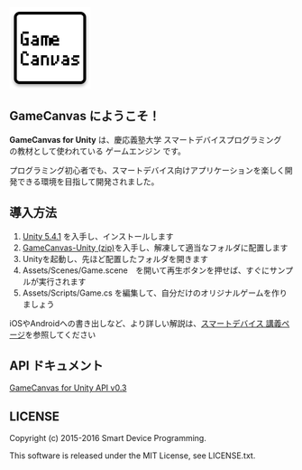 ![GameCanvas](Assets/UnityGC/Icons/GameCanvas_144.png)

## GameCanvas にようこそ！

**GameCanvas for Unity** は、慶応義塾大学 スマートデバイスプログラミング　の教材として使われている ゲームエンジン です。

プログラミング初心者でも、スマートデバイス向けアプリケーションを楽しく開発できる環境を目指して開発されました。

## 導入方法
1. [Unity 5.4.1](https://store.unity.com/ja/download) を入手し、インストールします
1. [GameCanvas-Unity (zip)](https://github.com/sfc-sdp/GameCanvas-Unity/archive/master.zip)を入手し、解凍して適当なフォルダに配置します
1. Unityを起動し、先ほど配置したフォルダを開きます
1. Assets/Scenes/Game.scene　を開いて再生ボタンを押せば、すぐにサンプルが実行されます
1. Assets/Scripts/Game.cs を編集して、自分だけのオリジナルゲームを作りましょう

iOSやAndroidへの書き出しなど、より詳しい解説は、[スマートデバイス 講義ページ](http://web.sfc.keio.ac.jp/~wadari/sdp/)を参照してください

## API ドキュメント
[GameCanvas for Unity API v0.3](https://sfc-sdp.github.io/GameCanvas-Unity/doc/class_game_canvas_1_1_game_canvas.html)

## LICENSE
Copyright (c) 2015-2016 Smart Device Programming.

This software is released under the MIT License, see LICENSE.txt.
